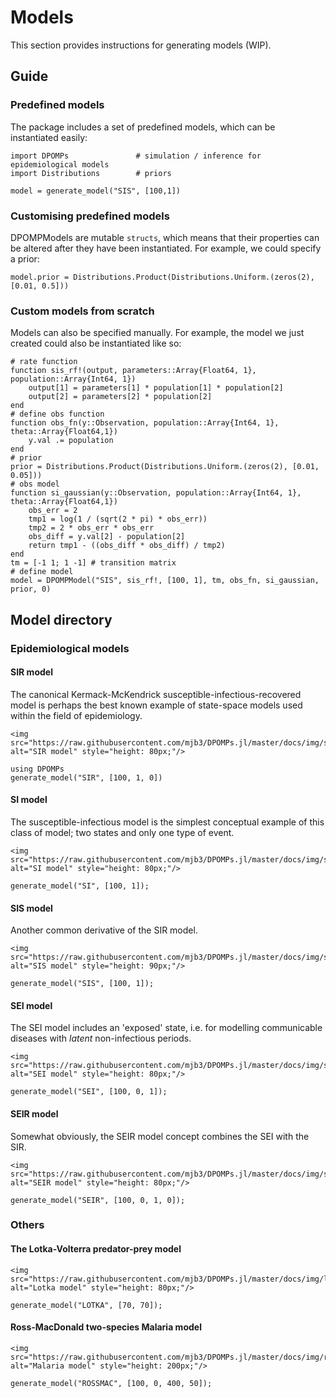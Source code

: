 # Models

This section provides instructions for generating models (WIP).

## Guide

### Predefined models

The package includes a set of predefined models, which can be instantiated easily:

```@repl 1
import DPOMPs               # simulation / inference for epidemiological models
import Distributions        # priors

model = generate_model("SIS", [100,1])
```

### Customising predefined models

DPOMPModels are mutable ``structs``, which means that their properties can be altered after they have been instantiated. For example, we could specify a prior:

```@repl 1
model.prior = Distributions.Product(Distributions.Uniform.(zeros(2), [0.01, 0.5]))
```

### Custom models from scratch

Models can also be specified manually. For example, the model we just created could also be instantiated like so:

```
# rate function
function sis_rf!(output, parameters::Array{Float64, 1}, population::Array{Int64, 1})
    output[1] = parameters[1] * population[1] * population[2]
    output[2] = parameters[2] * population[2]
end
# define obs function
function obs_fn(y::Observation, population::Array{Int64, 1}, theta::Array{Float64,1})
    y.val .= population
end
# prior
prior = Distributions.Product(Distributions.Uniform.(zeros(2), [0.01, 0.05]))
# obs model
function si_gaussian(y::Observation, population::Array{Int64, 1}, theta::Array{Float64,1})
    obs_err = 2
    tmp1 = log(1 / (sqrt(2 * pi) * obs_err))
    tmp2 = 2 * obs_err * obs_err
    obs_diff = y.val[2] - population[2]
    return tmp1 - ((obs_diff * obs_diff) / tmp2)
end
tm = [-1 1; 1 -1] # transition matrix
# define model
model = DPOMPModel("SIS", sis_rf!, [100, 1], tm, obs_fn, si_gaussian, prior, 0)
```

## Model directory

### Epidemiological models

#### SIR model
The canonical Kermack-McKendrick susceptible-infectious-recovered model is perhaps the best known example of state-space models used within the field of epidemiology.

```@raw html
<img src="https://raw.githubusercontent.com/mjb3/DPOMPs.jl/master/docs/img/sir.png" alt="SIR model" style="height: 80px;"/>
```

```@repl 1
using DPOMPs
generate_model("SIR", [100, 1, 0])
```

#### SI model
The susceptible-infectious model is the simplest conceptual example of this class of model; two states and only one type of event.

```@raw html
<img src="https://raw.githubusercontent.com/mjb3/DPOMPs.jl/master/docs/img/si.png" alt="SI model" style="height: 80px;"/>
```

```@repl 1
generate_model("SI", [100, 1]);
```

#### SIS model
Another common derivative of the SIR model.

```@raw html
<img src="https://raw.githubusercontent.com/mjb3/DPOMPs.jl/master/docs/img/sis.png" alt="SIS model" style="height: 90px;"/>
```

```@repl 1
generate_model("SIS", [100, 1]);
```

#### SEI model
The SEI model includes an 'exposed' state, i.e. for modelling communicable diseases with *latent* non-infectious periods.

```@raw html
<img src="https://raw.githubusercontent.com/mjb3/DPOMPs.jl/master/docs/img/sei.png" alt="SEI model" style="height: 80px;"/>
```
```@repl 1
generate_model("SEI", [100, 0, 1]);
```

#### SEIR model
Somewhat obviously, the SEIR model concept combines the SEI with the SIR.

```@raw html
<img src="https://raw.githubusercontent.com/mjb3/DPOMPs.jl/master/docs/img/seir.png" alt="SEIR model" style="height: 80px;"/>
```

```@repl 1
generate_model("SEIR", [100, 0, 1, 0]);
```

### Others

#### The Lotka-Volterra predator-prey model

```@raw html
<img src="https://raw.githubusercontent.com/mjb3/DPOMPs.jl/master/docs/img/lotka.png" alt="Lotka model" style="height: 80px;"/>
```

```@repl 1
generate_model("LOTKA", [70, 70]);
```

#### Ross-MacDonald two-species Malaria model

```@raw html
<img src="https://raw.githubusercontent.com/mjb3/DPOMPs.jl/master/docs/img/rossmac.png" alt="Malaria model" style="height: 200px;"/>
```

```@repl 1
generate_model("ROSSMAC", [100, 0, 400, 50]);
```
